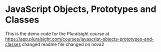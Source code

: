 # JavaScript Objects, Prototypes and Classes
This is the demo code for the Pluralsight course at https://app.pluralsight.com/courses/javascript-objects-prototypes-and-classes
changed readme file
changed on nova2